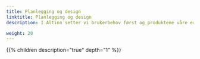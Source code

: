 ```yaml
---
title: Planlegging og design
linktitle: Planlegging og design
description: I Altinn setter vi brukerbehov først og produktene våre er derfor utviklet med brukerne i sentrum. Men for at tjenestene skal bli gode til slutt, trenger vi at etatene og kommunene som bruker Altinn også har fokus på brukerne i utviklingen av nye tjenester. Før du begynner utviklingen av din tjeneste, ber vi deg derfor om å gå gjennom disse stegene. 

weight: 20
---
```



{{% children description="true" depth="1" %}}
